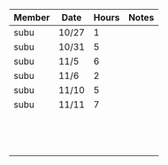 | Member | Date | Hours | Notes |
|--------|------|-------|-------|
| subu | 10/27 | 1 |  |
| subu | 10/31 | 5 |  |
| subu | 11/5 |  6|  |
|  subu| 11/6 | 2 |  |
| subu | 11/10 |5  |  |
| subu | 11/11 | 7 |  |
|  |  |  |  |
|  |  |  |  |
|  |  |  |  |
|  |  |  |  |
|  |  |  |  |
|  |  |  |  |
|  |  |  |  |
|  |  |  |  |
|  |  |  |  |
|  |  |  |  |
|  |  |  |  |
|  |  |  |  |
|  |  |  |  |
